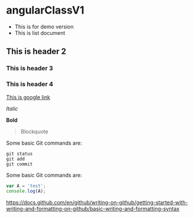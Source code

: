# angularClassV1
- This is for demo version
- This is list document

## This is header 2

### This is header 3

### This is header 4

[This is google link](http://www.google.com)

*Italic*

**Bold**

> Blockquote

Some basic Git commands are:
```
git status
git add
git commit
```
Some basic Git commands are:

```Javascript
var A = 'test';
console.log(A);
```
https://docs.github.com/en/github/writing-on-github/getting-started-with-writing-and-formatting-on-github/basic-writing-and-formatting-syntax
